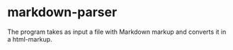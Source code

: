 # markdown-parser

The program takes as input a file with Markdown markup and converts it in a html-markup.
